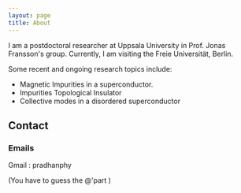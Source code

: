 ```yaml
---
layout: page
title: About
---
```


<p class="message">
 I am a postdoctoral researcher at Uppsala University in Prof. Jonas Fransson's group. Currently, I am visiting the Freie Universität, Berlin.   
</p>

Some recent and ongoing research topics include:

- Magnetic Impurities in a superconductor.
- Impurities Topological Insulator
- Collective modes in a disordered superconductor

## Contact

### Emails

Gmail : pradhanphy

(You have to guess the @'part )
